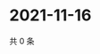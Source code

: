 # 2021-11-16

共 0 条

<!-- BEGIN WEIBO -->
<!-- 最后更新时间 Tue Nov 16 2021 16:13:54 GMT+0800 (China Standard Time) -->

<!-- END WEIBO -->
